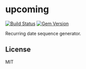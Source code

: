 # upcoming

[![Build Status](https://travis-ci.org/sldblog/upcoming.svg)](https://travis-ci.org/sldblog/upcoming)
[![Gem Version](https://badge.fury.io/rb/upcoming.png)](http://badge.fury.io/rb/upcoming)

Recurring date sequence generator.

## License

MIT
